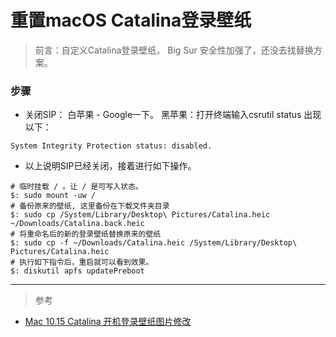 # 重置macOS Catalina登录壁纸
<!--
 * @Author: WannTonn
 * @Date: 2021-07-01 21:02:28
 * @Description: 
 * @FilePath: /wanntonn.github.io/_posts/2021-07-01-reset-catalina-bgImg.md
-->
> 前言：自定义Catalina登录壁纸， Big Sur 安全性加强了，还没去找替换方案。

### 步骤
- 关闭SIP： 白苹果 - Google一下。 黑苹果：打开终端输入csrutil status 出现以下：

```
System Integrity Protection status: disabled.
```
- 以上说明SIP已经关闭，接着进行如下操作。

```
# 临时挂载 / 。让 / 是可写入状态。
$: sudo mount -uw /
# 备份原来的壁纸, 这里备份在下载文件夹目录
$: sudo cp /System/Library/Desktop\ Pictures/Catalina.heic ~/Downloads/Catalina.back.heic
# 将重命名后的新的登录壁纸替换原来的壁纸
$: sudo cp -f ~/Downloads/Catalina.heic /System/Library/Desktop\ Pictures/Catalina.heic
# 执行如下指令后，重启就可以看到效果。
$: diskutil apfs updatePreboot
```

---
> 参考
- [Mac 10.15 Catalina 开机登录壁纸图片修改](https://michael728.github.io/2020/03/04/tools-mac-change-wallpaper-login/)